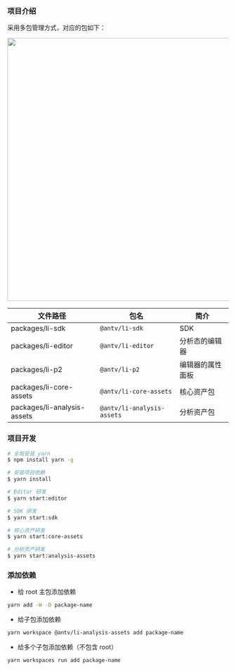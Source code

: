 ### 项目介绍

采用多包管理方式，对应的包如下：

<img src="https://mdn.alipayobjects.com/huamei_qa8qxu/afts/img/A*QxdxQYWrqRgAAAAAAAAAAAAADmJ7AQ/original" width="600">

| 文件路径                    | 包名                       | 简介             |
| --------------------------- | -------------------------- | ---------------- |
| packages/li-sdk             | `@antv/li-sdk`             | SDK              |
| packages/li-editor          | `@antv/li-editor`          | 分析态的编辑器   |
| packages/li-p2              | `@antv/li-p2`              | 编辑器的属性面板 |
| packages/li-core-assets     | `@antv/li-core-assets`     | 核心资产包       |
| packages/li-analysis-assets | `@antv/li-analysis-assets` | 分析资产包       |

### 项目开发

```bash
# 全局安装 yarn
$ npm install yarn -g

# 安装项目依赖
$ yarn install

# Editor 研发
$ yarn start:editor

# SDK 研发
$ yarn start:sdk

# 核心资产研发
$ yarn start:core-assets

# 分析资产研发
$ yarn start:analysis-assets
```

### 添加依赖

- 给 root 主包添加依赖

```bash
yarn add -W -D package-name
```

- 给子包添加依赖

```bash
yarn workspace @antv/li-analysis-assets add package-name
```

- 给多个子包添加依赖（不包含 root）

```bash
yarn workspaces run add package-name
```

